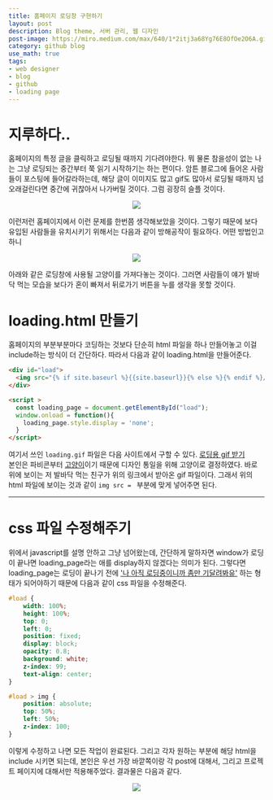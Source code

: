 ```yaml
---
title: 홈페이지 로딩창 구현하기
layout: post
description: Blog theme, 서버 관리, 웹 디자인
post-image: https://miro.medium.com/max/640/1*2itj3a68Yg76E8OfOe2O6A.gif
category: github blog
use_math: true
tags:
- web designer
- blog
- github
- loading page
---
```


# 지루하다..
홈페이지의 특정 글을 클릭하고 로딩될 때까지 기다려야한다. 뭐 물론 참을성이 없는 나는 그냥 로딩되는 중간부터 쭉 읽기 시작하기는 하는 편이다. 암튼 블로그에 들어온 사람들이 포스팅에 들어갈라하는데, 해당 글이 이미지도 많고 gif도 많아서 로딩될 때까지 넘 오래걸린다면 중간에 귀찮아서 나가버릴 것이다. 그럼 굉장히 슬플 것이다.
<p align="center">
    <img src="load/001.png"/>
</p>
이런저런 홈페이지에서 이런 문제를 한번쯤 생각해보았을 것이다. 그렇기 때문에 보다 유입된 사람들을 유치시키기 위해서는 다음과 같이 방해공작이 필요하다. 어떤 방법인고 하니
<p align="center">
    <img src="{% if site.baseurl %}{{site.baseurl}}{% else %}{% endif %}/assets/images/loading.gif"/>
</p>
아래와 같은 로딩창에 사용될 고양이를 가져다놓는 것이다. 그러면 사람들이 얘가 발바닥 먹는 모습을 보다가 혼이 빠져서 뒤로가기 버튼을 누를 생각을 못할 것이다.

# loading.html 만들기
홈페이지의 부분부분마다 코딩하는 것보다 단순히 html 파일을 하나 만들어놓고 이걸 include하는 방식이 더 간단하다. 따라서 다음과 같이 loading.html을 만들어준다.
```html
<div id="load">
  <img src="{% if site.baseurl %}{{site.baseurl}}{% else %}{% endif %}/assets/images/loading.gif" alt="loading">
</div>

<script >
  const loading_page = document.getElementById("load");
  window.onload = function(){
    loading_page.style.display = 'none';
  }
</script>
```
여기서 쓰인 ```loading.gif``` 파일은 다음 사이트에서 구할 수 있다. [로딩용 gif 받기](https://icons8.com/preloaders/)   
본인은 파비콘부터 <U>고양이</U>이기 때문에 디자인 통일을 위해 고양이로 결정하였다. 바로 위에 보이는 저 발바닥 먹는 친구가 위의 링크에서 받아온 gif 파일이다. 그래서 위의 html 파일에 보이는 것과 같이 ```img src = ``` 부분에 맞게 넣어주면 된다.

---

# css 파일 수정해주기
위에서 javascript를 설명 안하고 그냥 넘어왔는데, 간단하게 말하자면 window가 로딩이 끝나면 loading_page라는 애를 display하지 않겠다는 의미가 된다. 그렇다면 loading_page는 로딩이 끝나기 전에 <U>'나 아직 로딩중이니까 좀만 기달려봐유'</U> 하는 형태가 되어야하기 때문에 다음과 같이 css 파일을 수정해준다.

```css
#load {
    width: 100%;
    height: 100%;
    top: 0;
    left: 0;
    position: fixed;
    display: block;
    opacity: 0.8;
    background: white;
    z-index: 99;
    text-align: center;
}

#load > img {
    position: absolute;
    top: 50%;
    left: 50%;
    z-index: 100;
}
```
이렇게 수정하고 나면 모든 작업이 완료된다. 그리고 각자 원하는 부분에 해당 html을 include 시키면 되는데, 본인은 우선 가장 바깥쪽이랑 각 post에 대해서, 그리고 프로젝트 페이지에 대해서만 적용해주었다. 결과물은 다음과 같다.

<p align="center">
    <img src="load/001.gif"/>
</p>